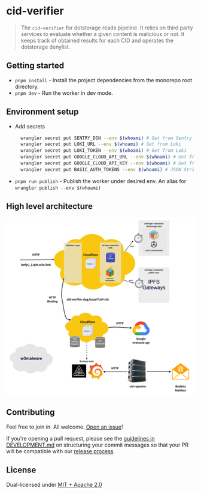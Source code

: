 # cid-verifier

> The `cid-verifier` for dotstorage reads pipeline. It relies on third party services to evaluate whether a given content is malicious or not. It keeps track of obtained results for each CID and operates the dotstorage denylist.

## Getting started

- `pnpm install` - Install the project dependencies from the monorepo root directory.
- `pnpm dev` - Run the worker in dev mode.

## Environment setup

- Add secrets

  ```sh
    wrangler secret put SENTRY_DSN --env $(whoami) # Get from Sentry
    wrangler secret put LOKI_URL --env $(whoami) # Get from Loki
    wrangler secret put LOKI_TOKEN --env $(whoami) # Get from Loki
    wrangler secret put GOOGLE_CLOUD_API_URL --env $(whoami) # Get from 1password
    wrangler secret put GOOGLE_CLOUD_API_KEY --env $(whoami) # Get from 1password
    wrangler secret put BASIC_AUTH_TOKENS --env $(whoami) # JSON String with array of allowable auth tokens (eg. echo -e '["Zm9vOmZvbw==","em9vOnpvbw=="]' | wrangler secret ...)
  ```

- `pnpm run publish` - Publish the worker under desired env. An alias for `wrangler publish --env $(whoami)`

## High level architecture

![High level Architecture](./reads-pipeline-cid-verifier.jpg)

## Contributing

Feel free to join in. All welcome. [Open an issue](https://github.com/web3-storage/reads/issues)!

If you're opening a pull request, please see the [guidelines in DEVELOPMENT.md](https://github.com/web3-storage/reads/blob/main/DEVELOPMENT.md#how-should-i-write-my-commits) on structuring your commit messages so that your PR will be compatible with our [release process](https://github.com/web3-storage/reads/blob/main/DEVELOPMENT.md#release).

## License

Dual-licensed under [MIT + Apache 2.0](https://github.com/web3-storage/reads/blob/main/LICENSE.md)
